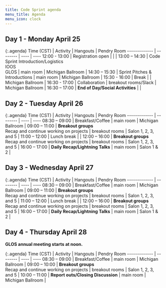 ```yaml
---
title: Code Sprint agenda
menu_title: Agenda
menu_icon: clock
---
```


## Day 1 - Monday April 25

{:.agenda}
Time (CST)    | Activity | Hangouts | Pendry Room
------------- | -------- | ---- | ----
12:00 - 13:00 | Registration open |  |  |
13:00 – 14:30 | Code Sprint Introduction/Logistics<br>IOOS<br>GLOS | main room | Michigan Ballroom |
14:30 – 15:30 | Sprint Pitches & Introductions | main room | Michigan Ballroom |
15:30 - 16:00 | Break | | Michigan Ballroom |
16:30 - 17:00 | Collaboration | breakout rooms/Slack | Michigan Ballroom |
16:30 – 17:00 | **End of Day/Social Activities** |  |

## Day 2 - Tuesday April 26

{:.agenda}
Time (CST)    | Activity | Hangouts | Pendry Room
------------- | -------- | ---- | ----
08:30 – 09:00 | Breakfast/Coffee | main room | Michigan Ballroom | 
09:00 – 11:00 | **Breakout groups**<br>Recap and continue working on projects | breakout rooms | Salon 1, 2, 3, and 5 |
11:00 – 12:00 | Lunch break | |
12:00 – 16:00 | **Breakout groups**<br>Recap and continue working on projects | breakout rooms | Salon 1, 2, 3, and 5 |
16:00 – 17:00 | **Daily Recap/Lightning Talks** | main room | Salon 1 & 2 |

## Day 3 - Wednesday April 27

{:.agenda}
Time (CST)    | Activity | Hangouts | Pendry Room
------------- | -------- | ---- | ----
08:30 – 09:00 | Breakfast/Coffee | main room | Michigan Ballroom |
09:00 – 11:00 | **Breakout groups**<br>Recap and continue working on projects | breakout rooms | Salon 1, 2, 3, and 5 |
11:00 – 12:00 | Lunch break |  |
12:00 – 16:00 | **Breakout groups**<br>Recap and continue working on projects | breakout rooms | Salon 1, 2, 3, and 5 |
16:00 – 17:00 | **Daily Recap/Lightning Talks** | main room | Salon 1 & 2 |

## Day 4 - Thursday April 28

__GLOS annual meeting starts at noon.__

{:.agenda}
Time (CST)    | Activity | Hangouts | Pendry Room
------------- | -------- | ---- | ----
08:30 – 09:00 | Breakfast/Coffee | main room | Michigan Ballroom |
09:00 – 10:00 | **Breakout groups**<br>Recap and continue working on projects | breakout rooms | Salon 1, 2, 3, and 5 |
10:00 – 11:00 | **Report outs/Closing Discussion** | main room | Michigan Ballroom |
